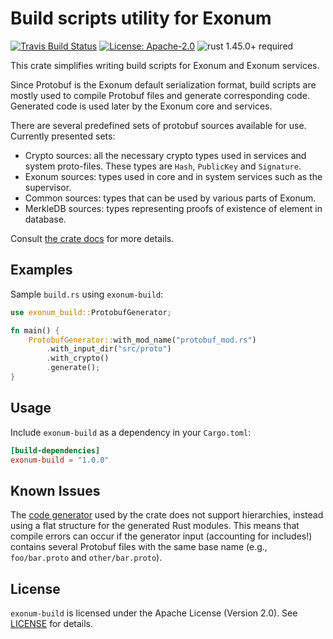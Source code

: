 # Build scripts utility for Exonum

[![Travis Build Status](https://img.shields.io/travis/exonum/exonum/master.svg?label=Linux%20Build)](https://travis-ci.com/exonum/exonum)
[![License: Apache-2.0](https://img.shields.io/github/license/exonum/exonum.svg)](https://github.com/exonum/exonum/blob/master/LICENSE)
![rust 1.45.0+ required](https://img.shields.io/badge/rust-1.45.0+-blue.svg?label=Required%20Rust)

This crate simplifies writing build scripts for Exonum and Exonum services.

Since Protobuf is the Exonum default serialization format, build scripts
are mostly used to compile Protobuf files and generate corresponding code.
Generated code is used later by the Exonum core and services.

There are several predefined sets of protobuf sources available for use.
Currently presented sets:

- Crypto sources: all the necessary crypto types used in services
  and system proto-files. These types are `Hash`, `PublicKey` and `Signature`.
- Exonum sources: types used in core and in system services such
  as the supervisor.
- Common sources: types that can be used by various parts of Exonum.
- MerkleDB sources: types representing proofs of existence of element
  in database.

Consult [the crate docs](https://docs.rs/exonum-build) for more details.

## Examples

Sample `build.rs` using `exonum-build`:

```rust
use exonum_build::ProtobufGenerator;

fn main() {
    ProtobufGenerator::with_mod_name("protobuf_mod.rs")
        .with_input_dir("src/proto")
        .with_crypto()
        .generate();
}
```

## Usage

Include `exonum-build` as a dependency in your `Cargo.toml`:

```toml
[build-dependencies]
exonum-build = "1.0.0"
```

## Known Issues

The [code generator][`rust-protobuf`] used by the crate does not
support hierarchies, instead using a flat structure for the generated Rust modules.
This means that compile errors can occur
if the generator input (accounting for includes!) contains several Protobuf files
with the same base name (e.g., `foo/bar.proto` and `other/bar.proto`).

## License

`exonum-build` is licensed under the Apache License (Version 2.0).
See [LICENSE](LICENSE) for details.

[`rust-protobuf`]: https://github.com/stepancheg/rust-protobuf/

